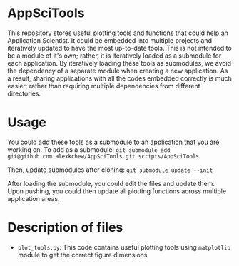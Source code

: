# AppSciTools
This repository stores useful plotting tools and functions that could help an Application Scientist. It could be embedded into multiple projects and iteratively updated to have the most up-to-date tools.
This is not intended to be a module of it's own; rather, it is iteratively loaded as a submodule for each application. By iteratively loading these tools as submodules, we avoid the dependency of a separate module when creating a new application. As a result, sharing applications with all the codes embedded correctly is much easier; rather than requiring multiple dependencies from different directories. 

# Usage
You could add these tools as a submodule to an application that you are working on. To add as a submodule:
`git submodule add git@github.com:alexkchew/AppSciTools.git scripts/AppSciTools`

Then, update submodules after cloning:
`git submodule update --init`

After loading the submodule, you could edit the files and update them. Upon pushing, you could then update all plotting functions across multiple application areas. 

# Description of files
- `plot_tools.py`:
	This code contains useful plotting tools using `matplotlib` module to get the correct figure dimensions

